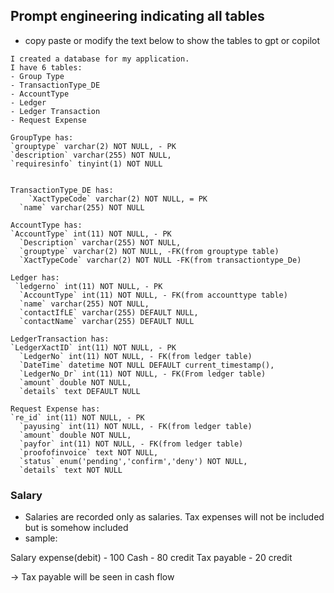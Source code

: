 ## Prompt engineering indicating all tables
- copy paste or modify the text below to show the tables to gpt or copilot
```
I created a database for my application.
I have 6 tables:
- Group Type
- TransactionType_DE
- AccountType
- Ledger
- Ledger Transaction
- Request Expense

GroupType has:
`grouptype` varchar(2) NOT NULL, - PK
`description` varchar(255) NOT NULL,
`requiresinfo` tinyint(1) NOT NULL


TransactionType_DE has:
    `XactTypeCode` varchar(2) NOT NULL, = PK
  `name` varchar(255) NOT NULL

AccountType has:
`AccountType` int(11) NOT NULL, - PK
  `Description` varchar(255) NOT NULL,
  `grouptype` varchar(2) NOT NULL, -FK(from grouptype table)
  `XactTypeCode` varchar(2) NOT NULL -FK(from transactiontype_De)

Ledger has:
 `ledgerno` int(11) NOT NULL, - PK
  `AccountType` int(11) NOT NULL, - FK(from accounttype table)
  `name` varchar(255) NOT NULL,
  `contactIfLE` varchar(255) DEFAULT NULL,
  `contactName` varchar(255) DEFAULT NULL
  
LedgerTransaction has:
`LedgerXactID` int(11) NOT NULL, - PK
  `LedgerNo` int(11) NOT NULL, - FK(from ledger table)
  `DateTime` datetime NOT NULL DEFAULT current_timestamp(),
  `LedgerNo_Dr` int(11) NOT NULL, - FK(From ledger table)
  `amount` double NOT NULL,
  `details` text DEFAULT NULL

Request Expense has:
`re_id` int(11) NOT NULL, - PK
  `payusing` int(11) NOT NULL, - FK(from ledger table)
  `amount` double NOT NULL,
  `payfor` int(11) NOT NULL, - FK(from ledger table)
  `proofofinvoice` text NOT NULL,
  `status` enum('pending','confirm','deny') NOT NULL,
  `details` text NOT NULL
```




### Salary

- Salaries are recorded only as salaries. Tax expenses will not be included but is somehow included
- sample:

Salary expense(debit) - 100
Cash - 80 credit
Tax payable - 20 credit


-> Tax payable will be seen in cash flow